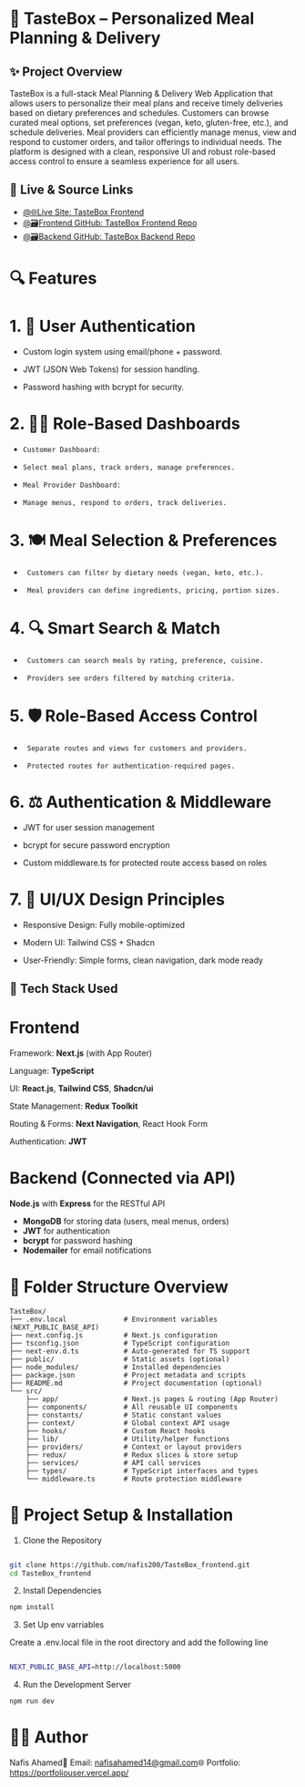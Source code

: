 # 🍱 TasteBox – Personalized Meal Planning & Delivery

## ✨ Project Overview

TasteBox is a full-stack Meal Planning & Delivery Web Application that allows users to personalize their meal plans and receive timely deliveries based on dietary preferences and schedules. Customers can browse curated meal options, set preferences (vegan, keto, gluten-free, etc.), and schedule deliveries. Meal providers can efficiently manage menus, view and respond to customer orders, and tailor offerings to individual needs. The platform is designed with a clean, responsive UI and robust role-based access control to ensure a seamless experience for all users.

## 🔗 Live & Source Links

- [@🌐Live Site: TasteBox Frontend](https://meal-shop-frontend.vercel.app/) 
- [@🗃️Frontend GitHub: TasteBox Frontend Repo](https://github.com/nafis200/TasteBox_frontend) 
- [@🗃️Backend GitHub: TasteBox Backend Repo](https://github.com/nafis200/TasteBox_backend) 


# 🔍 Features

# 1. 🔐 User Authentication

-    Custom login system using email/phone + password.

-    JWT (JSON Web Tokens) for session handling.

-    Password hashing with bcrypt for security.

# 2. 🧑‍🍳 Role-Based Dashboards

-     Customer Dashboard:

-     Select meal plans, track orders, manage preferences.

-     Meal Provider Dashboard:

-     Manage menus, respond to orders, track deliveries.

# 3. 🍽️ Meal Selection & Preferences

-      Customers can filter by dietary needs (vegan, keto, etc.).

-      Meal providers can define ingredients, pricing, portion sizes.

# 4. 🔍 Smart Search & Match

-      Customers can search meals by rating, preference, cuisine.

-      Providers see orders filtered by matching criteria.

# 5. 🛡️ Role-Based Access Control

-      Separate routes and views for customers and providers.

-      Protected routes for authentication-required pages.


# 6. ⚖️ Authentication & Middleware

-   JWT for user session management

-   bcrypt for secure password encryption

-   Custom middleware.ts for protected route access based on roles

# 7. 📱 UI/UX Design Principles

-   Responsive Design: Fully mobile-optimized

-   Modern UI: Tailwind CSS + Shadcn

-   User-Friendly: Simple forms, clean navigation, dark mode ready




## 🧪 Tech Stack Used

# Frontend

Framework: **Next.js** (with App Router)

Language: **TypeScript**

UI: **React.js**, **Tailwind CSS**, **Shadcn/ui**

State Management: **Redux Toolkit**

Routing & Forms: **Next Navigation**, React Hook Form

Authentication: **JWT**

# Backend (Connected via API)

**Node.js** with **Express** for the RESTful API
- **MongoDB** for storing data (users, meal menus, orders)
- **JWT** for authentication
- **bcrypt** for password hashing
- **Nodemailer** for email notifications

# 📂 Folder Structure Overview

```
TasteBox/
├── .env.local              # Environment variables (NEXT_PUBLIC_BASE_API)
├── next.config.js          # Next.js configuration
├── tsconfig.json           # TypeScript configuration
├── next-env.d.ts           # Auto-generated for TS support
├── public/                 # Static assets (optional)
├── node_modules/           # Installed dependencies
├── package.json            # Project metadata and scripts
├── README.md               # Project documentation (optional)
└── src/
    ├── app/                # Next.js pages & routing (App Router)
    ├── components/         # All reusable UI components
    ├── constants/          # Static constant values
    ├── context/            # Global context API usage
    ├── hooks/              # Custom React hooks
    ├── lib/                # Utility/helper functions
    ├── providers/          # Context or layout providers
    ├── redux/              # Redux slices & store setup
    ├── services/           # API call services
    ├── types/              # TypeScript interfaces and types
    └── middleware.ts       # Route protection middleware
```

# 🚧 Project Setup & Installation

1. Clone the Repository

```bash

git clone https://github.com/nafis200/TasteBox_frontend.git
cd TasteBox_frontend

```

2. Install Dependencies
``` bash
npm install

```

3. Set Up env varriables

Create a .env.local file in the root directory and add the following line

```bash

NEXT_PUBLIC_BASE_API=http://localhost:5000

```
4. Run the Development Server

```
npm run dev
```


# 👨‍💼 Author

Nafis Ahamed📧 Email: nafisahamed14@gmail.com🌐 Portfolio: https://portfoliouser.vercel.app/